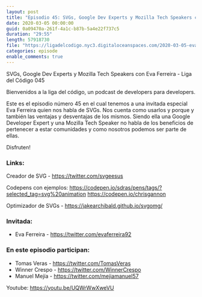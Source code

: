 ```yaml
---
layout: post
title: "Episodio 45: SVGs, Google Dev Experts y Mozilla Tech Speakers con Eva Ferreira"
date: 2020-03-05 00:00:00
guid: 0a09470a-261f-4a1c-b87b-5a4e22f737c5
duration: "29:55"
length: 57918730
file: "https://ligadelcodigo.nyc3.digitaloceanspaces.com/2020-03-05-eva-ferreira.mp3"
categories: episode
enable_comments: true
---
```


SVGs, Google Dev Experts y Mozilla Tech Speakers con Eva Ferreira - Liga del Código 045

Bienvenidos a la liga del código, un podcast de developers para developers.

Este es el episodio número 45 en el cual tenemos a una invitada especial Eva Ferreira quien nos habla de SVGs. Nos cuenta como usarlos y porque y también las ventajas y desventajas de los mismos. Siendo ella una Google Developer Expert y una Mozilla Tech Speaker no habla de los beneficios de pertenecer a estar comunidades y como nosotros podemos ser parte de ellas.

Disfruten!

### Links:
Creador de SVG - https://twitter.com/svgeesus

Codepens con ejemplos: 
https://codepen.io/sdras/pens/tags/?selected_tag=svg%20animation
https://codepen.io/chrisgannon

Optimizador de SVGs - https://jakearchibald.github.io/svgomg/

### Invitada:
- Eva Ferreira - https://twitter.com/evaferreira92

### En este episodio participan:
- Tomas Veras - https://twitter.com/TomasVeras
- Winner Crespo - https://twitter.com/WinnerCrespo
- Manuel Mejía - https://twitter.com/mejiamanuel57

Youtube: https://youtu.be/UQWrWwXweVU
